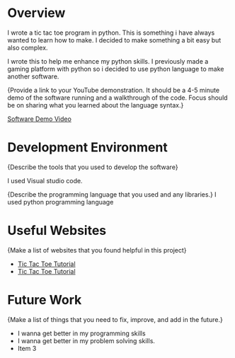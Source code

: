 # Overview
I wrote a tic tac toe program in python. This is something i have always wanted to learn how to make. I decided to make something a bit easy but also complex.

I wrote this to help me enhance my python skills. I previously made a gaming platform with python so i decided to use python language to make another software.

{Provide a link to your YouTube demonstration.  It should be a 4-5 minute demo of the software running and a walkthrough of the code.  Focus should be on sharing what you learned about the language syntax.}

[Software Demo Video](http://youtube.link.goes.here)

# Development Environment

{Describe the tools that you used to develop the software}

I used Visual studio code.

{Describe the programming language that you used and any libraries.}
I used python programming language

# Useful Websites

{Make a list of websites that you found helpful in this project}
* [Tic Tac Toe Tutorial](https://www.askpython.com/python/examples/tic-tac-toe-using-python)
* [Tic Tac Toe Tutorial](https://geekflare.com/tic-tac-toe-python-code/)

# Future Work

{Make a list of things that you need to fix, improve, and add in the future.}
* I wanna get better in my programming skills
* I wanna get better in my problem solving skills.
* Item 3
